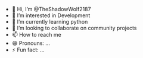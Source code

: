 - 👋 Hi, I’m @TheShadowWolf2187
- 👀 I’m interested in Development
- 🌱 I’m currently learning python 
- 💞️ I’m looking to collaborate on community projects
- 📫 How to reach me 
- 😄 Pronouns: ...
- ⚡ Fun fact: ...

<!---
TheShadowWolf2187/TheShadowWolf2187 is a ✨ special ✨ repository because its `README.md` (this file) appears on your GitHub profile.
You can click the Preview link to take a look at your changes.
--->

